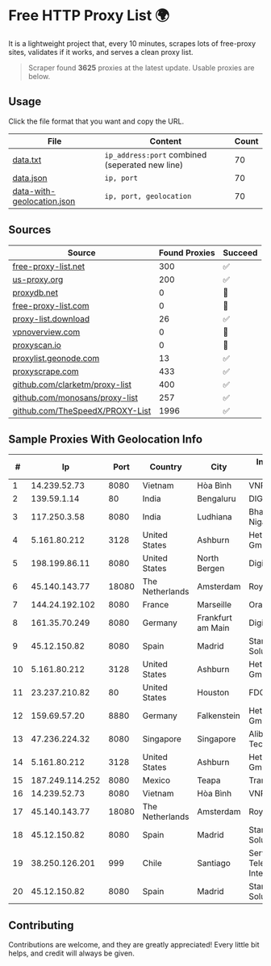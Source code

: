 
# Free HTTP Proxy List 🌍

It is a lightweight project that, every 10 minutes, scrapes lots of free-proxy sites, validates if it works, and serves a clean proxy list.


> Scraper found **3625** proxies at the latest update. Usable proxies are below.

## Usage

Click the file format that you want and copy the URL.


|File|Content|Count|
|----|-------|-----|
|[data.txt](https://raw.githubusercontent.com/themiralay/Proxy-List-World/master/data.txt)|`ip_address:port` combined (seperated new line)|70|
|[data.json](https://raw.githubusercontent.com/themiralay/Proxy-List-World/master/data.json)|`ip, port`|70|
|[data-with-geolocation.json](https://raw.githubusercontent.com/themiralay/Proxy-List-World/master/data-with-geolocation.json)|`ip, port, geolocation`|70|

## Sources

|Source|Found Proxies|Succeed|
|------|-------------|-------|
|[free-proxy-list.net](https://free-proxy-list.net)|300|✅|
|[us-proxy.org](https://www.us-proxy.org)|200|✅|
|[proxydb.net](http://proxydb.net)|0|🚫|
|[free-proxy-list.com](https://free-proxy-list.com/?page=&port=&type%5B%5D=http&type%5B%5D=https&up_time=0&search=Search)|0|🚫|
|[proxy-list.download](https://www.proxy-list.download/HTTP)|26|✅|
|[vpnoverview.com](https://vpnoverview.com/privacy/anonymous-browsing/free-proxy-servers)|0|🚫|
|[proxyscan.io](https://www.proxyscan.io)|0|🚫|
|[proxylist.geonode.com](https://proxylist.geonode.com/api/proxy-list?limit=300&page=1&sort_by=lastChecked&sort_type=desc&protocols=http,https)|13|✅|
|[proxyscrape.com](https://api.proxyscrape.com/v2/?request=displayproxies&protocol=http&timeout=10000&country=all&ssl=all&anonymity=all)|433|✅|
|[github.com/clarketm/proxy-list](https://raw.githubusercontent.com/clarketm/proxy-list/master/proxy-list-raw.txt)|400|✅|
|[github.com/monosans/proxy-list](https://raw.githubusercontent.com/monosans/proxy-list/main/proxies/http.txt)|257|✅|
|[github.com/TheSpeedX/PROXY-List](https://raw.githubusercontent.com/TheSpeedX/PROXY-List/master/http.txt)|1996|✅|


## Sample Proxies With Geolocation Info

|#|Ip|Port|Country|City|Internet Service Provider|
|-|--|----|-------|----|-------------------------|
|1|14.239.52.73|8080|Vietnam|Hòa Bình|VNPT|
|2|139.59.1.14|80|India|Bengaluru|DIGITALOCEAN|
|3|117.250.3.58|8080|India|Ludhiana|Bharat Sanchar Nigam Ltd|
|4|5.161.80.212|3128|United States|Ashburn|Hetzner Online GmbH|
|5|198.199.86.11|8080|United States|North Bergen|DigitalOcean, LLC|
|6|45.140.143.77|18080|The Netherlands|Amsterdam|RoyaleHosting BV|
|7|144.24.192.102|8080|France|Marseille|Oracle Corporation|
|8|161.35.70.249|8080|Germany|Frankfurt am Main|DigitalOcean, LLC|
|9|45.12.150.82|8080|Spain|Madrid|Stark Industries Solutions LTD|
|10|5.161.80.212|3128|United States|Ashburn|Hetzner Online GmbH|
|11|23.237.210.82|80|United States|Houston|FDCservers.net|
|12|159.69.57.20|8880|Germany|Falkenstein|Hetzner Online GmbH|
|13|47.236.224.32|8080|Singapore|Singapore|Alibaba (US) Technology Co., Ltd.|
|14|5.161.80.212|3128|United States|Ashburn|Hetzner Online GmbH|
|15|187.249.114.252|8080|Mexico|Teapa|Transtelco Inc|
|16|14.239.52.73|8080|Vietnam|Hòa Bình|VNPT|
|17|45.140.143.77|18080|The Netherlands|Amsterdam|RoyaleHosting BV|
|18|45.12.150.82|8080|Spain|Madrid|Stark Industries Solutions LTD|
|19|38.250.126.201|999|Chile|Santiago|Servicios De Telecomunicaciones Intercable Ltda.|
|20|45.12.150.82|8080|Spain|Madrid|Stark Industries Solutions LTD|



## Contributing

Contributions are welcome, and they are greatly appreciated! Every
little bit helps, and credit will always be given.

